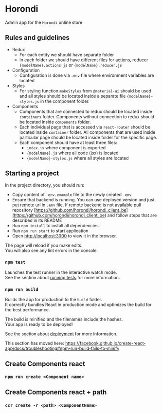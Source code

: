 # Horondi
Admin app for the `Horondi` online store
## Rules and guidelines
- Redux
    - For each entity we should have separate folder
    - In each folder we should have different files for actions, reducer
      `{modelName}.actions.js` or `{modelName}.reducer.js`
- Configuration
    - Configuration is done via `.env` file where environment
      variables are located
- Styles
    - For styling function `makeStyles` from `@material-ui`
      should be used and all styles should be located inside a separate file `{modelName}-styles.js` in the component folder.
- Components
    - Components that are connected to redux should be located inside
      `containers` folder. Components without connection to redux should
      be located inside `components` folder.
    - Each individual page that is accessed via `react-router`
      should be located inside `container` folder. All components
      that are used inside particular page should be located inside
      folder for the specific page.
    - Each component should have at least three files:
      - `index.js` where component is exported
      - `{modelName}.js` where all code (jsx) is located
      - `{modelName}-styles.js` where all styles are located

## Starting a project
In the project directory, you should run:
- Copy content of `.env.example` file to the newly created `.env`
- Ensure that backend is running. You can use deployed version and just put remote url in `.env` file. If remote backend
  is not available pull repository [https://github.com/horondi/horondi_client_be](https://github.com/horondi/horondi_client_be)
  and follow steps that are described in its README
- Run `npm install` to install all dependencies
- Run `npm run start` to start application
- Open [http://localhost:3000](http://localhost:3000) to view it in the browser.

The page will reload if you make edits.<br />
You will also see any lint errors in the console.

### `npm test`

Launches the test runner in the interactive watch mode.<br />
See the section about [running tests](https://facebook.github.io/create-react-app/docs/running-tests) for more information.

### `npm run build`

Builds the app for production to the `build` folder.<br />
It correctly bundles React in production mode and optimizes the build for the best performance.

The build is minified and the filenames include the hashes.<br />
Your app is ready to be deployed!

See the section about [deployment](https://facebook.github.io/create-react-app/docs/deployment) for more information.


This section has moved here: https://facebook.github.io/create-react-app/docs/troubleshooting#npm-run-build-fails-to-minify

## Create Components react

### `npm run create <Component name>`

## Create Components react + path

### `ccr create -r <path> <ComponentName>`
